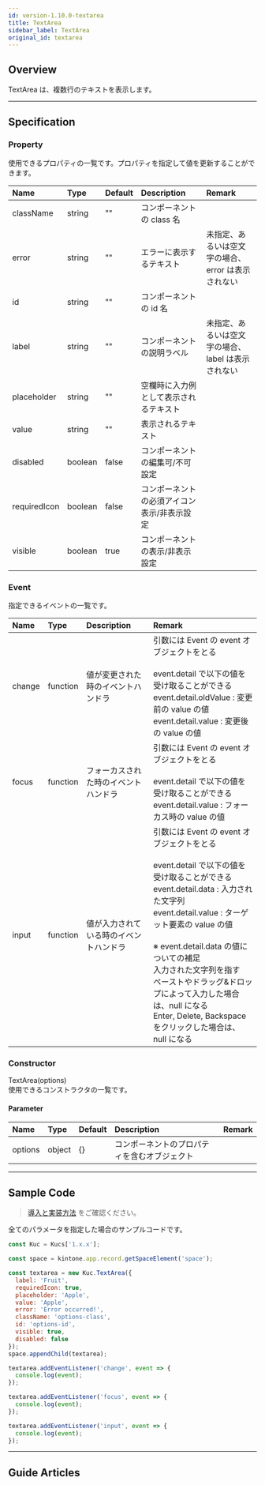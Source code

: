 ```yaml
---
id: version-1.10.0-textarea
title: TextArea
sidebar_label: TextArea
original_id: textarea
---
```


## Overview

TextArea は、複数行のテキストを表示します。

<div class="sample-container block" id="textarea">
  <div id="sample-container__components"></div>
</div>
<script src="/js/samples/desktop/textarea.js"></script>

---

## Specification

### Property

使用できるプロパティの一覧です。プロパティを指定して値を更新することができます。

| Name | Type | Default | Description | Remark |
| :--- | :--- | :--- | :--- | :--- |
| className | string | "" | コンポーネントの class 名 ||
| error | string | "" | エラーに表示するテキスト | 未指定、あるいは空文字の場合、error は表示されない |
| id | string | "" | コンポーネントの id 名 ||
| label | string | "" | コンポーネントの説明ラベル | 未指定、あるいは空文字の場合、label は表示されない |
| placeholder | string | "" | 空欄時に入力例として表示されるテキスト ||
| value | string | "" | 表示されるテキスト ||
| disabled | boolean | false | コンポーネントの編集可/不可設定 ||
| requiredIcon | boolean | false | コンポーネントの必須アイコン表示/非表示設定 ||
| visible | boolean | true | コンポーネントの表示/非表示設定 ||

### Event

指定できるイベントの一覧です。

| Name | Type | Description | Remark |
| :--- | :--- | :--- | :--- |
| change | function | 値が変更された時のイベントハンドラ | 引数には Event の event オブジェクトをとる<br><br>event.detail で以下の値を受け取ることができる<br>event.detail.oldValue : 変更前の value の値<br>event.detail.value : 変更後の value の値 |
| focus | function | フォーカスされた時のイベントハンドラ | 引数には Event の event オブジェクトをとる<br><br>event.detail で以下の値を受け取ることができる<br>event.detail.value : フォーカス時の value の値 |
| input | function | 値が入力されている時のイベントハンドラ | 引数には Event の event オブジェクトをとる<br><br>event.detail で以下の値を受け取ることができる<br>event.detail.data : 入力された文字列<br>event.detail.value : ターゲット要素の value の値<br><br>※ event.detail.data の値についての補足<br>入力された文字列を指す<br>ペーストやドラッグ&ドロップによって入力した場合は、null になる<br>Enter, Delete, Backspace をクリックした場合は、null になる |

### Constructor

TextArea(options)<br>
使用できるコンストラクタの一覧です。

#### Parameter
| Name | Type | Default | Description | Remark |
| :--- | :--- | :--- | :--- | :--- |
| options | object | {} | コンポーネントのプロパティを含むオブジェクト | |

---
## Sample Code

>[導入と実装方法](../../getting-started/quick-start.md#導入と実装方法) をご確認ください。

全てのパラメータを指定した場合のサンプルコードです。

```javascript
const Kuc = Kucs['1.x.x'];

const space = kintone.app.record.getSpaceElement('space');

const textarea = new Kuc.TextArea({
  label: 'Fruit',
  requiredIcon: true,
  placeholder: 'Apple',
  value: 'Apple',
  error: 'Error occurred!',
  className: 'options-class',
  id: 'options-id',
  visible: true,
  disabled: false
});
space.appendChild(textarea);

textarea.addEventListener('change', event => {
  console.log(event);
});

textarea.addEventListener('focus', event => {
  console.log(event);
});

textarea.addEventListener('input', event => {
  console.log(event);
});
```

---
## Guide Articles

<ul id="guide_links"></ul>
<script src="/js/add_guide_links.js"></script>
